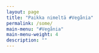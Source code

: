 ```yaml
---
layout: page
title: "Paikka nimeltä #Vegånia"
permalink: /some/
main-menu: "#Vegånia"
main-menu-weight: 4
description: ""
---
```


